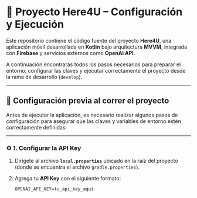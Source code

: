 # 🌿 Proyecto Here4U – Configuración y Ejecución

Este repositorio contiene el código fuente del proyecto **Here4U**, una aplicación móvil desarrollada en **Kotlin** bajo arquitectura **MVVM**, integrada con **Firebase** y servicios externos como **OpenAI API**.

A continuación encontrarás todos los pasos necesarios para preparar el entorno, configurar las claves y ejecutar correctamente el proyecto desde la rama de desarrollo (`develop`).

---

## 🚀 Configuración previa al correr el proyecto

Antes de ejecutar la aplicación, es necesario realizar algunos pasos de configuración para asegurar que las claves y variables de entorno estén correctamente definidas.

---

### ⚙️ 1. Configurar la API Key

1. Dirígete al archivo **`local.properties`** ubicado en la raíz del proyecto (donde se encuentra el archivo `gradle.properties`).
2. Agrega tu **API Key** con el siguiente formato:

   ```properties
   OPENAI_API_KEY=tu_api_key_aquí
